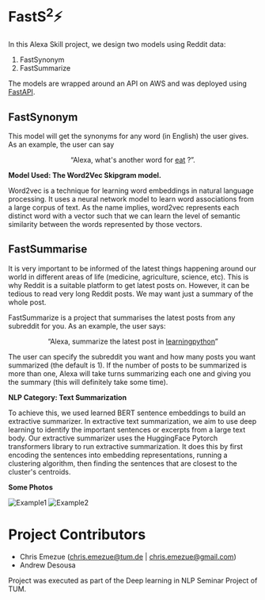 # FastS<sup>2</sup>:zap:

In this Alexa Skill project, we design two models using Reddit data:
1. FastSynonym
2. FastSummarize

The models are wrapped around an API on AWS and was deployed using [FastAPI](https://fastapi.tiangolo.com/).

## FastSynonym
This model will get the synonyms for any word (in English) the user gives. As an example, the user can say 
<p align="center">
“Alexa, what's another word for <ins>eat</ins> ?”.
</p>

**Model Used: The Word2Vec Skipgram model.**

Word2vec is a technique for learning word embeddings in natural language processing. It uses a neural network model to learn word associations from a large corpus of text. As the name implies, word2vec represents each distinct word with a vector such that we can learn the level of semantic similarity between the words represented by those vectors. 

## FastSummarise
It is very important to be informed of the latest things happening around our world in different areas of life (medicine, agriculture, science, etc). This is why Reddit is a suitable platform to get latest posts on. However, it can be tedious to read very long Reddit posts. We may want just a summary of the whole post.

FastSummarize is a project that summarises the latest posts from any subreddit for you. As an example, the user says:
<p align="center">
  “Alexa, summarize the latest post in <ins>learningpython</ins>”
  </p>

The user can specify the subreddit you want and how many posts you want summarized (the default is 1). If the number of posts to be summarized is more than one, Alexa will take turns summarizing each one and giving you the summary (this will definitely take some time).

**NLP Category: Text Summarization**

To achieve this, we used learned BERT sentence embeddings to build an extractive summarizer. In extractive text summarization, we aim to use deep learning to identify the important sentences or excerpts from a large text body. Our extractive summarizer uses the HuggingFace Pytorch transformers library to run extractive summarization. It does this by first encoding the sentences into embedding representations, running a clustering algorithm, then finding the sentences that are closest to the cluster's centroids.

**Some Photos**

![Example1](https://user-images.githubusercontent.com/36100251/106934345-12b46900-672b-11eb-9e49-a650976bf20e.jpeg)
![Example2](https://user-images.githubusercontent.com/36100251/106934355-15af5980-672b-11eb-9c6b-33486cc2bb5d.jpeg)

# Project Contributors 
* Chris Emezue (chris.emezue@tum.de | chris.emezue@gmail.com)
* Andrew Desousa

Project was executed as part of the Deep learning in NLP Seminar Project of TUM.

